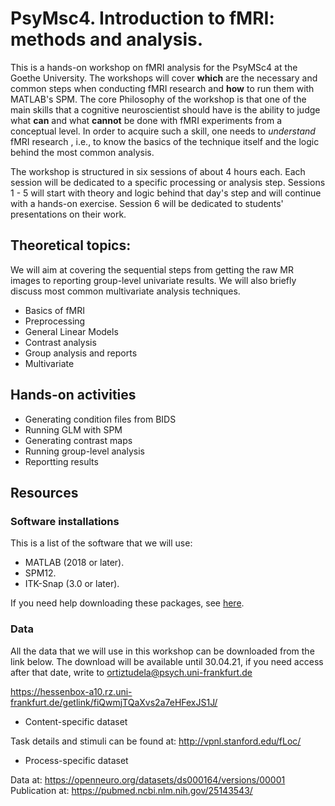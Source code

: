 # PsyMsc4. Introduction to fMRI: methods and analysis.


This is a hands-on workshop on fMRI analysis for the PsyMSc4 at the Goethe University. The workshops will cover **which** are the necessary and common steps when conducting fMRI research and **how** to run them with MATLAB's SPM. The core Philosophy of the workshop is that one of the main skills that a cognitive neuroscientist should have is the ability to judge what **can** and what **cannot** be done with fMRI experiments from a conceptual level. In order to acquire such a skill, one needs to *understand* fMRI research , i.e., to know the basics of the technique itself and the logic behind the most common analysis.

The workshop is structured in six sessions of about 4 hours each. Each session will be dedicated to a specific processing or analysis step. Sessions 1 - 5 will start with theory and logic behind that day's step and will continue with a hands-on exercise. Session 6 will be dedicated to students' presentations on their work.

## Theoretical topics:

We will aim at covering the sequential steps from getting the raw MR images to reporting group-level univariate results. We will also briefly discuss most common multivariate analysis techniques.

- Basics of fMRI
- Preprocessing
- General Linear Models
- Contrast analysis
- Group analysis and reports
- Multivariate

## Hands-on activities

- Generating condition files from BIDS
- Running GLM with SPM
- Generating contrast maps
- Running group-level analysis
- Reportting results

## Resources
### Software installations
This is a list of the software that we will use:

- MATLAB (2018 or later).
- SPM12.
- ITK-Snap (3.0 or later).

If you need help downloading these packages, see [here](https://github.com/ortiztud/fmri_analysis_intro/blob/main/slides/slides_software-installation.ppt).

### Data
All the data that we will use in this workshop can be downloaded from the link below. The download will be available until 30.04.21, if you need access after that date, write to ortiztudela@psych.uni-frankfurt.de

https://hessenbox-a10.rz.uni-frankfurt.de/getlink/fiQwmjTQaXvs2a7eHFexJS1J/

- Content-specific dataset

Task details and stimuli can be found at: http://vpnl.stanford.edu/fLoc/

- Process-specific dataset

Data at: https://openneuro.org/datasets/ds000164/versions/00001
Publication at: https://pubmed.ncbi.nlm.nih.gov/25143543/